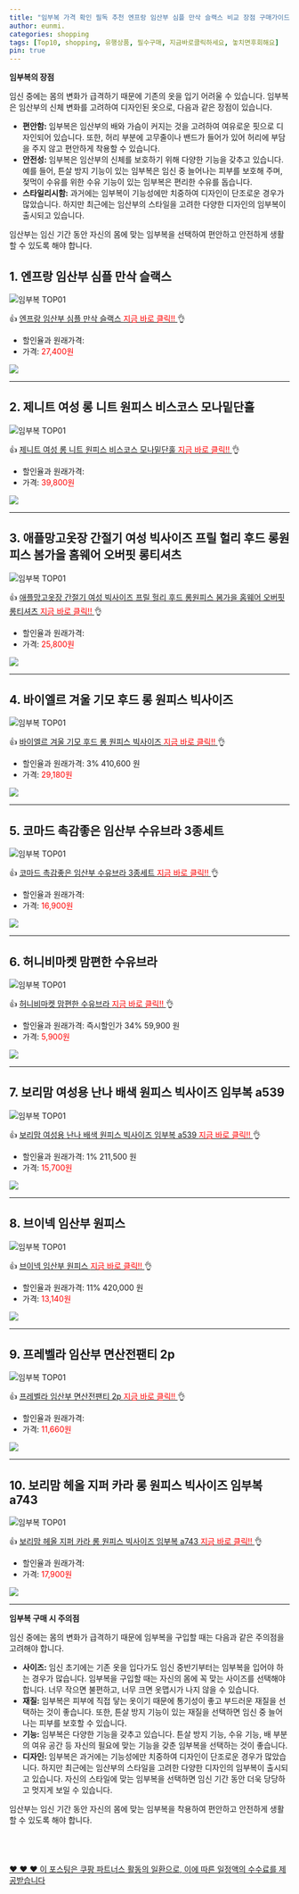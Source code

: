 ```yaml
---
title: "임부복 가격 확인 필독 추천 엔프랑 임산부 심플 만삭 슬랙스 비교 장점 구매가이드"
author: eunmi.
categories: shopping
tags: [Top10, shopping, 유행상품, 필수구매, 지금바로클릭하세요, 놓치면후회해요]
pin: true
---
```

**임부복의 장점**

임신 중에는 몸의 변화가 급격하기 때문에 기존의 옷을 입기 어려울 수 있습니다. 임부복은 임산부의 신체 변화를 고려하여 디자인된 옷으로, 다음과 같은 장점이 있습니다.

* **편안함:** 임부복은 임산부의 배와 가슴이 커지는 것을 고려하여 여유로운 핏으로 디자인되어 있습니다. 또한, 허리 부분에 고무줄이나 밴드가 들어가 있어 허리에 부담을 주지 않고 편안하게 착용할 수 있습니다.
* **안전성:** 임부복은 임산부의 신체를 보호하기 위해 다양한 기능을 갖추고 있습니다. 예를 들어, 튼살 방지 기능이 있는 임부복은 임신 중 늘어나는 피부를 보호해 주며, 젖먹이 수유를 위한 수유 기능이 있는 임부복은 편리한 수유를 돕습니다.
* **스타일리시함:** 과거에는 임부복이 기능성에만 치중하여 디자인이 단조로운 경우가 많았습니다. 하지만 최근에는 임산부의 스타일을 고려한 다양한 디자인의 임부복이 출시되고 있습니다.

임산부는 임신 기간 동안 자신의 몸에 맞는 임부복을 선택하여 편안하고 안전하게 생활할 수 있도록 해야 합니다.

   

## 1. 엔프랑 임산부 심플 만삭 슬랙스

![임부복 TOP01](https://thumbnail10.coupangcdn.com/thumbnails/remote/230x230ex/image/retail/images/2022/07/12/18/7/182c4516-51f1-4f0d-95b0-48a717a4ab59.jpg)


👍 [엔프랑 임산부 심플 만삭 슬랙스 <font color=red> 지금 바로 클릭!! </font> ](https://link.coupang.com/re/AFFSDP?lptag=AF3617701&subid=GithubCoopas&pageKey=6639173599&traceid=V0-153&itemId=15169269624&vendorItemId=82390619015) 👌 


- 할인율과 원래가격: 
- 가격: <span style='color:red'>27,400원</span>

[![](/discount_price.png)](https://link.coupang.com/re/AFFSDP?lptag=AF3617701&subid=GithubCoopas&pageKey=6639173599&traceid=V0-153&itemId=15169269624&vendorItemId=82390619015)

---


   

## 2. 제니트 여성 롱 니트 원피스 비스코스 모나밑단훌

![임부복 TOP01](https://thumbnail9.coupangcdn.com/thumbnails/remote/230x230ex/image/vendor_inventory/614e/8e9706a2c2aa2b9fa4d6e2789736b839076e668d7cb5c7db2d6d8c960dff.jpg)


👍 [제니트 여성 롱 니트 원피스 비스코스 모나밑단훌 <font color=red> 지금 바로 클릭!! </font> ](https://link.coupang.com/re/AFFSDP?lptag=AF3617701&subid=GithubCoopas&pageKey=5155418438&traceid=V0-153&itemId=7091282480&vendorItemId=79347170067) 👌 


- 할인율과 원래가격: 
- 가격: <span style='color:red'>39,800원</span>

[![](/discount_price.png)](https://link.coupang.com/re/AFFSDP?lptag=AF3617701&subid=GithubCoopas&pageKey=5155418438&traceid=V0-153&itemId=7091282480&vendorItemId=79347170067)

---


   

## 3. 애플망고옷장 간절기 여성 빅사이즈 프릴 헐리 후드 롱원피스 봄가을 홈웨어 오버핏 롱티셔츠

![임부복 TOP01](https://thumbnail9.coupangcdn.com/thumbnails/remote/230x230ex/image/vendor_inventory/e444/4c0c1d23212308a7e260abb673033ac7619809c11c626d939ed92382e49f.jpg)


👍 [애플망고옷장 간절기 여성 빅사이즈 프릴 헐리 후드 롱원피스 봄가을 홈웨어 오버핏 롱티셔츠 <font color=red> 지금 바로 클릭!! </font> ](https://link.coupang.com/re/AFFSDP?lptag=AF3617701&subid=GithubCoopas&pageKey=6339989313&traceid=V0-153&itemId=13296427044&vendorItemId=80566584201) 👌 


- 할인율과 원래가격: 
- 가격: <span style='color:red'>25,800원</span>

[![](/discount_price.png)](https://link.coupang.com/re/AFFSDP?lptag=AF3617701&subid=GithubCoopas&pageKey=6339989313&traceid=V0-153&itemId=13296427044&vendorItemId=80566584201)

---


   

## 4. 바이엘르 겨울 기모 후드 롱 원피스 빅사이즈

![임부복 TOP01](https://thumbnail9.coupangcdn.com/thumbnails/remote/230x230ex/image/vendor_inventory/bd15/3ae347ef76a5de6dcceb53e276090c1fea0f1243fa84c297e34abefa488b.jpg)


👍 [바이엘르 겨울 기모 후드 롱 원피스 빅사이즈 <font color=red> 지금 바로 클릭!! </font> ](https://link.coupang.com/re/AFFSDP?lptag=AF3617701&subid=GithubCoopas&pageKey=6924218095&traceid=V0-153&itemId=16732778157&vendorItemId=83914794431) 👌 


- 할인율과 원래가격: 3%  410,600   원
- 가격: <span style='color:red'>29,180원</span>

[![](/discount_price.png)](https://link.coupang.com/re/AFFSDP?lptag=AF3617701&subid=GithubCoopas&pageKey=6924218095&traceid=V0-153&itemId=16732778157&vendorItemId=83914794431)

---


   

## 5. 코마드 촉감좋은 임산부 수유브라 3종세트

![임부복 TOP01](https://thumbnail8.coupangcdn.com/thumbnails/remote/230x230ex/image/vendor_inventory/f444/6bc8ff6a3331b14c062c8b79081d6dea4c581d10b85eace59ae3176708f7.jpg)


👍 [코마드 촉감좋은 임산부 수유브라 3종세트 <font color=red> 지금 바로 클릭!! </font> ](https://link.coupang.com/re/AFFSDP?lptag=AF3617701&subid=GithubCoopas&pageKey=7032495924&traceid=V0-153&itemId=17360432434&vendorItemId=84530398876) 👌 


- 할인율과 원래가격: 
- 가격: <span style='color:red'>16,900원</span>

[![](/discount_price.png)](https://link.coupang.com/re/AFFSDP?lptag=AF3617701&subid=GithubCoopas&pageKey=7032495924&traceid=V0-153&itemId=17360432434&vendorItemId=84530398876)

---


   

## 6. 허니비마켓 맘편한 수유브라

![임부복 TOP01](https://thumbnail10.coupangcdn.com/thumbnails/remote/230x230ex/image/retail/images/2022/04/26/14/4/efd5c428-751d-49f2-a6fd-61847964342d.jpg)


👍 [허니비마켓 맘편한 수유브라 <font color=red> 지금 바로 클릭!! </font> ](https://link.coupang.com/re/AFFSDP?lptag=AF3617701&subid=GithubCoopas&pageKey=6482860517&traceid=V0-153&itemId=14199214624&vendorItemId=81444789350) 👌 


- 할인율과 원래가격: 즉시할인가 34%  59,900   원
- 가격: <span style='color:red'>5,900원</span>

[![](/discount_price.png)](https://link.coupang.com/re/AFFSDP?lptag=AF3617701&subid=GithubCoopas&pageKey=6482860517&traceid=V0-153&itemId=14199214624&vendorItemId=81444789350)

---


   

## 7. 보리맘 여성용 난나 배색 원피스 빅사이즈 임부복 a539

![임부복 TOP01](https://thumbnail6.coupangcdn.com/thumbnails/remote/230x230ex/image/rs_quotation_api/bt5oujns/b154b4e11eef479d91fb6cf0569655a3.jpg)


👍 [보리맘 여성용 난나 배색 원피스 빅사이즈 임부복 a539 <font color=red> 지금 바로 클릭!! </font> ](https://link.coupang.com/re/AFFSDP?lptag=AF3617701&subid=GithubCoopas&pageKey=6293573556&traceid=V0-153&itemId=12976962177&vendorItemId=80240915973) 👌 


- 할인율과 원래가격: 1%  211,500   원
- 가격: <span style='color:red'>15,700원</span>

[![](/discount_price.png)](https://link.coupang.com/re/AFFSDP?lptag=AF3617701&subid=GithubCoopas&pageKey=6293573556&traceid=V0-153&itemId=12976962177&vendorItemId=80240915973)

---


   

## 8. 브이넥 임산부 원피스

![임부복 TOP01](https://thumbnail9.coupangcdn.com/thumbnails/remote/230x230ex/image/retail/images/2022/02/18/11/6/a4d2c414-d334-46f0-b032-686dcac04e1b.jpg)


👍 [브이넥 임산부 원피스 <font color=red> 지금 바로 클릭!! </font> ](https://link.coupang.com/re/AFFSDP?lptag=AF3617701&subid=GithubCoopas&pageKey=6348549960&traceid=V0-153&itemId=13348908615&vendorItemId=80604081425) 👌 


- 할인율과 원래가격: 11%  420,000   원
- 가격: <span style='color:red'>13,140원</span>

[![](/discount_price.png)](https://link.coupang.com/re/AFFSDP?lptag=AF3617701&subid=GithubCoopas&pageKey=6348549960&traceid=V0-153&itemId=13348908615&vendorItemId=80604081425)

---


   

## 9. 프레벨라 임산부 면산전팬티 2p

![임부복 TOP01](https://thumbnail8.coupangcdn.com/thumbnails/remote/230x230ex/image/product/image/vendoritem/2019/04/26/3712788329/52e3c380-8839-4cfb-904f-70436d5a3542.jpg)


👍 [프레벨라 임산부 면산전팬티 2p <font color=red> 지금 바로 클릭!! </font> ](https://link.coupang.com/re/AFFSDP?lptag=AF3617701&subid=GithubCoopas&pageKey=93521595&traceid=V0-153&itemId=289859151&vendorItemId=3712788329) 👌 


- 할인율과 원래가격: 
- 가격: <span style='color:red'>11,660원</span>

[![](/discount_price.png)](https://link.coupang.com/re/AFFSDP?lptag=AF3617701&subid=GithubCoopas&pageKey=93521595&traceid=V0-153&itemId=289859151&vendorItemId=3712788329)

---


   

## 10. 보리맘 헤올 지퍼 카라 롱 원피스 빅사이즈 임부복 a743

![임부복 TOP01](https://thumbnail9.coupangcdn.com/thumbnails/remote/230x230ex/image/rs_quotation_api/30l4fsmg/599d6051f8f74f56851a7b8e0c8b6106.jpg)


👍 [보리맘 헤올 지퍼 카라 롱 원피스 빅사이즈 임부복 a743 <font color=red> 지금 바로 클릭!! </font> ](https://link.coupang.com/re/AFFSDP?lptag=AF3617701&subid=GithubCoopas&pageKey=7119492694&traceid=V0-153&itemId=17822152364&vendorItemId=84986038895) 👌 


- 할인율과 원래가격: 
- 가격: <span style='color:red'>17,900원</span>

[![](/discount_price.png)](https://link.coupang.com/re/AFFSDP?lptag=AF3617701&subid=GithubCoopas&pageKey=7119492694&traceid=V0-153&itemId=17822152364&vendorItemId=84986038895)

---
**임부복 구매 시 주의점**

임신 중에는 몸의 변화가 급격하기 때문에 임부복을 구입할 때는 다음과 같은 주의점을 고려해야 합니다.

* **사이즈:** 임신 초기에는 기존 옷을 입다가도 임신 중반기부터는 임부복을 입어야 하는 경우가 많습니다. 임부복을 구입할 때는 자신의 몸에 꼭 맞는 사이즈를 선택해야 합니다. 너무 작으면 불편하고, 너무 크면 옷맵시가 나지 않을 수 있습니다.
* **재질:** 임부복은 피부에 직접 닿는 옷이기 때문에 통기성이 좋고 부드러운 재질을 선택하는 것이 좋습니다. 또한, 튼살 방지 기능이 있는 재질을 선택하면 임신 중 늘어나는 피부를 보호할 수 있습니다.
* **기능:** 임부복은 다양한 기능을 갖추고 있습니다. 튼살 방지 기능, 수유 기능, 배 부분의 여유 공간 등 자신의 필요에 맞는 기능을 갖춘 임부복을 선택하는 것이 좋습니다.
* **디자인:** 임부복은 과거에는 기능성에만 치중하여 디자인이 단조로운 경우가 많았습니다. 하지만 최근에는 임산부의 스타일을 고려한 다양한 디자인의 임부복이 출시되고 있습니다. 자신의 스타일에 맞는 임부복을 선택하면 임신 기간 동안 더욱 당당하고 멋지게 보일 수 있습니다.

임산부는 임신 기간 동안 자신의 몸에 맞는 임부복을 착용하여 편안하고 안전하게 생활할 수 있도록 해야 합니다.<br><br><br><br><br> [ ❤ ❤ ❤ 이 포스팅은 쿠팡 파트너스 활동의 일환으로, 이에 따른 일정액의 수수료를 제공받습니다](https://link.coupang.com/a/bcEFyh)